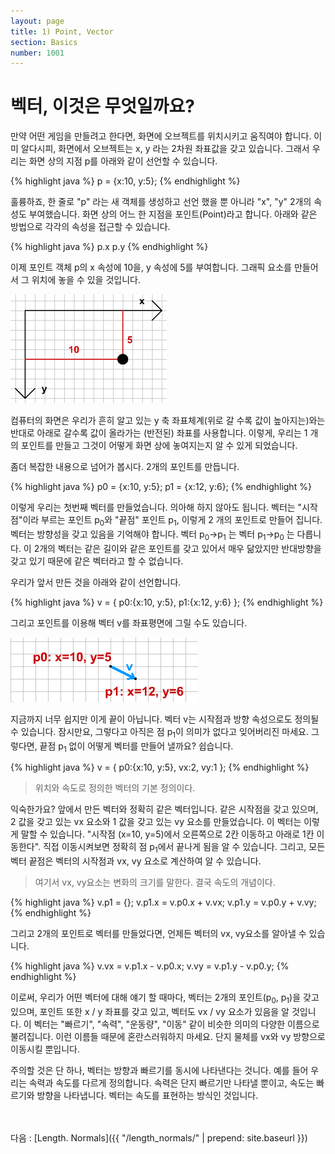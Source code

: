 ```yaml
---
layout: page
title: 1) Point, Vector
section: Basics
number: 1001
---
```


# 벡터, 이것은 무엇일까요?

만약 어떤 게임을 만들려고 한다면, 화면에 오브젝트를 위치시키고 움직여야 합니다. 
이미 알다시피, 화면에서 오브젝트는 x, y 라는 2차원 좌표값을 갖고 있습니다. 
그래서 우리는 화면 상의 지점 p를 아래와 같이 선언할 수 있습니다.

{% highlight java %}
p = {x:10, y:5};
{% endhighlight %}

훌륭하죠, 한 줄로 "p" 라는 새 객체를 생성하고 선언 했을 뿐 아니라 "x", "y" 2개의 속성도 부여했습니다. 화면 상의 어느 한 지점을 포인트(Point)라고 합니다. 아래와 같은 방법으로 각각의 속성을 접근할 수 있습니다.

{% highlight java %}
p.x
p.y
{% endhighlight %}

이제 포인트 객체 p의 x 속성에 10을, y 속성에 5를 부여합니다. 그래픽 요소를 만들어서 그 위치에 놓을 수 있을 것입니다.

![Alt 좌표 위 포인트](../img/tut01_1.gif)

컴퓨터의 화면은 우리가 흔히 알고 있는 y 축 좌표체계(위로 갈 수록 값이 높아지는)와는 반대로 아래로 갈수록 값이 올라가는 (반전된) 좌표를 사용합니다.
이렇게, 우리는 1 개의 포인트를 만들고 그것이 어떻게 화면 상에 놓여지는지 알 수 있게 되었습니다.

좀더 복잡한 내용으로 넘어가 봅시다. 2개의 포인트를 만듭니다.

{% highlight java %}
p0 = {x:10, y:5};
p1 = {x:12, y:6};
{% endhighlight %}

이렇게 우리는 첫번째 벡터를 만들었습니다. 의아해 하지 않아도 됩니다. 
벡터는 "시작점"이라 부르는 포인트 p<sub>0</sub>와 "끝점" 포인트 p<sub>1</sub>, 이렇게 2 개의 포인트로 만들어 집니다. 벡터는 방향성을 갖고 있음을 기억해야 합니다. 벡터 p<sub>0</sub>→p<sub>1</sub> 는 벡터 p<sub>1</sub>→p<sub>0</sub> 는 다릅니다. 이 2개의 벡터는 같은 길이와 같은 포인트를 갖고 있어서 매우 닮았지만 반대방향을 갖고 있기 때문에 같은 벡터라고 할 수 없습니다. 

우리가 앞서 만든 것을 아래와 같이 선언합니다.

{% highlight java %}
v = {
    p0:{x:10, y:5},
    p1:{x:12, y:6}
};
{% endhighlight %}

그리고 포인트를 이용해 벡터 v를 좌표평면에 그릴 수도 있습니다.

![Alt 2개의 포인트로 만든 벡터](../img/tut01_2.gif)

지금까지 너무 쉽지만 이게 끝이 아닙니다. 벡터 v는 시작점과 방향 속성으로도 정의될 수 있습니다. 잠시만요, 그렇다고 아직은 점 p<sub>1</sub>이 의미가 없다고 잊어버리진 마세요. 그렇다면, 끝점 p<sub>1</sub> 없이 어떻게 벡터를 만들어 낼까요? 쉽습니다.

{% highlight java %}
v = {
    p0:{x:10, y:5},
    vx:2,
    vy:1
};
{% endhighlight %}

>위치와 속도로 정의한 벡터의 기본 정의이다.

익숙한가요? 앞에서 만든 벡터와 정확히 같은 벡터입니다. 같은 시작점을 갖고 있으며, 2 값을 갖고 있는 vx 요소와 1 값을 갖고 있는 vy 요소를 만들었습니다. 이 벡터는 이렇게 말할 수 있습니다. "시작점 (x=10, y=5)에서 오른쪽으로 2칸 이동하고 아래로 1칸 이동한다". 직접 이동시켜보면 정확히 점 p<sub>1</sub>에서 끝나게 됨을 알 수 있습니다. 그리고, 모든 벡터 끝점은 벡터의 시작점과 vx, vy 요소로 계산하여 알 수 있습니다.

>여기서 vx, vy요소는 변화의 크기를 말한다. 결국 속도의 개념이다. 

{% highlight java %}
v.p1 = {};
v.p1.x = v.p0.x + v.vx;
v.p1.y = v.p0.y + v.vy;
{% endhighlight %}

그리고 2개의 포인트로 벡터를 만들었다면, 언제든 벡터의 vx, vy요소를 알아낼 수 있습니다.

{% highlight java %}
v.vx = v.p1.x - v.p0.x;
v.vy = v.p1.y - v.p0.y;
{% endhighlight %}

이로써, 우리가 어떤 벡터에 대해 얘기 할 때마다, 벡터는 2개의 포인트(p<sub>0</sub>, p<sub>1</sub>)을 갖고 있으며, 포인트 또한 x / y 좌표를 갖고 있고, 벡터도 vx / vy 요소가 있음을 알 것입니다.
이 벡터는 "빠르기", "속력", "운동량", "이동" 같이 비슷한 의미의 다양한 이름으로 불려집니다. 이런 이름들 때문에 혼란스러워하지 마세요. 단지 물체를 vx와 vy 방향으로 이동시킬 뿐입니다. 

주의할 것은 단 하나, 벡터는 방향과 빠르기를 동시에 나타낸다는 것니다. 예를 들어 우리는 속력과 속도를 다르게 정의합니다. 속력은 단지 빠르기만 나타낼 뿐이고, 속도는 빠르기와 방향을 나타냅니다. 벡터는 속도를 표현하는 방식인 것입니다.


<br>
<br>
다음 : [Length. Normals]({{ "/length_normals/" | prepend: site.baseurl }})


